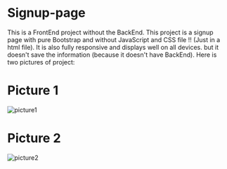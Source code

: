 # Signup-page
This is a FrontEnd project without the BackEnd.
This project is a signup page with pure Bootstrap and without JavaScript and CSS file !! (Just in a html file).
It is also fully responsive and displays well on all devices. but it doesn't save the information (because it doesn't have BackEnd).
Here is two pictures of project:

# Picture 1
<img src="media/picture1.PNG" alt="picture1"></img>

# Picture 2
<img src="media/picture2.PNG" alt="picture2"></img>
